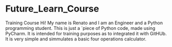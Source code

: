 # Future_Learn_Course
Training Course 
Hi!
My name is Renato and I am an Engineer and a Python programming student.
This is just a ´piece of Python code, made using PyCharm.
It is intended for training purposes as to integrated it with GitHUb.
It is very simple and simmulates a basic four operations calculator.

